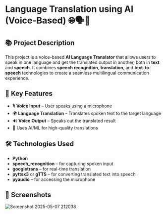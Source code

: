 # Language Translation using AI (Voice-Based) 🌐🗣️🧠

## 📚 Project Description

This project is a voice-based **AI Language Translator** that allows users to speak in one language and get the translated output in another, both in **text** and **speech**. It combines **speech recognition**, **translation**, and **text-to-speech** technologies to create a seamless multilingual communication experience.

## 🎯 Key Features

- 🎙️ **Voice Input** – User speaks using a microphone
- 🌍 **Language Translation** – Translates spoken text to the target language
- 🔊 **Voice Output** – Speaks out the translated result
- 🧠 Uses AI/ML for high-quality translations

## 🛠 Technologies Used

- **Python**
- **speech_recognition** – for capturing spoken input
- **googletrans** – for real-time translation
- **pyttsx3** or **gTTS** – for converting translated text into speech
- **pyaudio** – for accessing the microphone

## 🚀 Screenshots

![Screenshot 2025-05-07 212038](https://github.com/user-attachments/assets/5af5add5-079c-4f7c-b43a-34a88b07b9f1)

